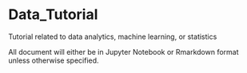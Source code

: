 # Data_Tutorial
Tutorial related to data analytics, machine learning, or statistics

All document will either be in Jupyter Notebook or Rmarkdown format unless otherwise specified.
